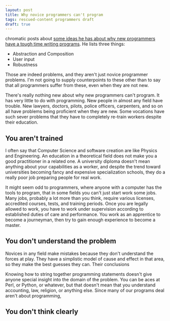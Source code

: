 ```yaml
---
layout: post
title: Why novice programmers can't program
tags: rescued-content programmers draft
draft: true
---
```



chromatic posts about [some ideas he has about why new
programmers have a tough time writing programs](http://www.modernperlbooks.com/mt/2011/09/why-novice-programmers-cant-program-and-how-to-fix-it.html). He lists three
things:

<!--more-->

* Abstraction and Composition
* User input
* Robustness

Those are indeed problems, and they aren't just novice programmer problems. I'm not going to supply counterpoints to these other than to say that all programmers suffer from these, even when they are not new.

There's really nothing new about why new programmers can't program. It has very little to do with programming. New people in almost any field have trouble. New lawyers, doctors, pilots, police officers, carpenters, and so on all have problems being proficient when they are new. Some vocations have such sever problems that they have to completely re-train workers despite their education.

## You aren't trained

I often say that Computer Science and software creation are like Physics and Engineering. An education in a theoretical field does not make you a good practitioner in a related one. A university diploma doesn't mean anything about your capabilities as a worker, and despite the trend toward universities becoming fancy and expensive specialization schools, they do a really poor job preparing people for real work.

It might seem odd to programmers, where anyone with a computer has the tools to program, that in some fields you can't just start work some jobs. Many jobs, probably a lot more than you think, require various licenses, accredited courses, tests, and training periods. Once you are legally allowed to work, you have to work under supervision according to established duties of care and performance. You work as an apprentice to become a journeyman, then try to gain enough experience to become a master.

## You don't understand the problem

Novices in any field make mistakes because they don't understand the forces at play. They have a simplistic model of cause and effect in that area, so they make the best guesses they can. Their conclusions

Knowing how to string together programming statements doesn't give anyone special insight into the domain of the problem. You can be aces at Perl, or Python, or whatever, but that doesn't mean that you understand accounting, law, religion, or anything else. Since many of our programs deal aren't about programming,

## You don't think clearly

